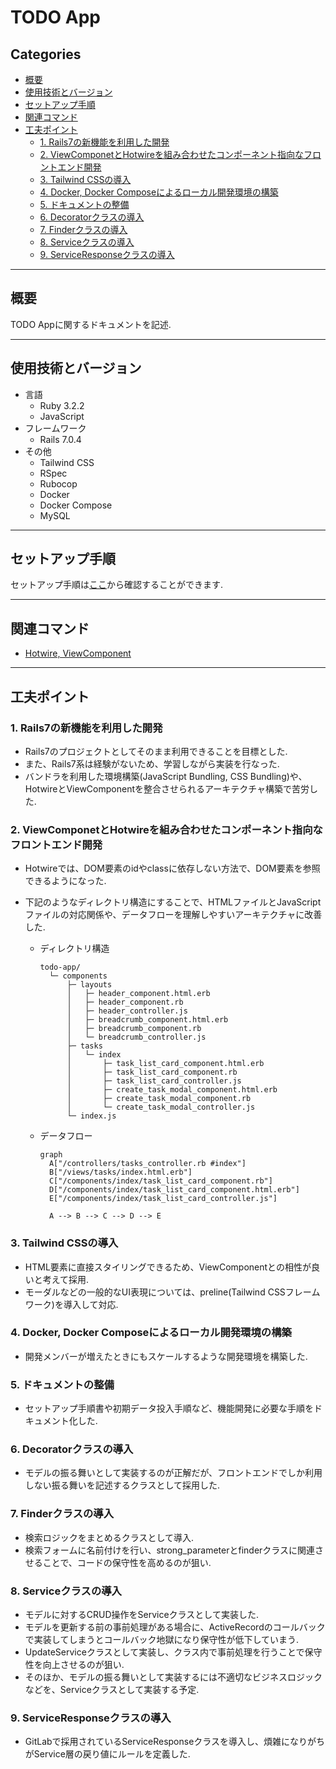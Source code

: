 # TODO App<!-- omit in toc -->

## Categories<!-- omit in toc -->

- [概要](#概要)
- [使用技術とバージョン](#使用技術とバージョン)
- [セットアップ手順](#セットアップ手順)
- [関連コマンド](#関連コマンド)
- [工夫ポイント](#工夫ポイント)
  - [1. Rails7の新機能を利用した開発](#1-rails7の新機能を利用した開発)
  - [2. ViewComponetとHotwireを組み合わせたコンポーネント指向なフロントエンド開発](#2-viewcomponetとhotwireを組み合わせたコンポーネント指向なフロントエンド開発)
  - [3. Tailwind CSSの導入](#3-tailwind-cssの導入)
  - [4. Docker, Docker Composeによるローカル開発環境の構築](#4-docker-docker-composeによるローカル開発環境の構築)
  - [5. ドキュメントの整備](#5-ドキュメントの整備)
  - [6. Decoratorクラスの導入](#6-decoratorクラスの導入)
  - [7. Finderクラスの導入](#7-finderクラスの導入)
  - [8. Serviceクラスの導入](#8-serviceクラスの導入)
  - [9. ServiceResponseクラスの導入](#9-serviceresponseクラスの導入)

---

## 概要

TODO Appに関するドキュメントを記述.

---

## 使用技術とバージョン

- 言語
  - Ruby 3.2.2
  - JavaScript
- フレームワーク
  - Rails 7.0.4
- その他
  - Tailwind CSS
  - RSpec
  - Rubocop
  - Docker
  - Docker Compose
  - MySQL

---

## セットアップ手順

セットアップ手順は[ここ]('../../doc/install/index.md)から確認することができます.

---

## 関連コマンド

- [Hotwire, ViewComponent]('../../doc/hotwire/index.md)

---

## 工夫ポイント

### 1. Rails7の新機能を利用した開発

- Rails7のプロジェクトとしてそのまま利用できることを目標とした.
- また、Rails7系は経験がないため、学習しながら実装を行なった.
- バンドラを利用した環境構築(JavaScript Bundling, CSS Bundling)や、HotwireとViewComponentを整合させられるアーキテクチャ構築で苦労した.

### 2. ViewComponetとHotwireを組み合わせたコンポーネント指向なフロントエンド開発

- Hotwireでは、DOM要素のidやclassに依存しない方法で、DOM要素を参照できるようになった.
- 下記のようなディレクトリ構造にすることで、HTMLファイルとJavaScriptファイルの対応関係や、データフローを理解しやすいアーキテクチャに改善した.

  - ディレクトリ構造

    ```shell
    todo-app/
      └─ components
          ├─ layouts
          │   ├─ header_component.html.erb
          │   ├─ header_component.rb
          │   ├─ header_controller.js
          │   ├─ breadcrumb_component.html.erb
          │   ├─ breadcrumb_component.rb
          │   └─ breadcrumb_controller.js
          ├─ tasks
          │   └─ index
          │       ├─ task_list_card_component.html.erb
          │       ├─ task_list_card_component.rb
          │       ├─ task_list_card_controller.js
          │       ├─ create_task_modal_component.html.erb
          │       ├─ create_task_modal_component.rb
          │       └─ create_task_modal_controller.js
          └─ index.js
    ```

  - データフロー

    ```mermaid
    graph
      A["/controllers/tasks_controller.rb #index"]
      B["/views/tasks/index.html.erb"]
      C["/components/index/task_list_card_component.rb"]
      D["/components/index/task_list_card_component.html.erb"]
      E["/components/index/task_list_card_controller.js"]

      A --> B --> C --> D --> E
    ```

### 3. Tailwind CSSの導入

- HTML要素に直接スタイリングできるため、ViewComponentとの相性が良いと考えて採用.
- モーダルなどの一般的なUI表現については、preline(Tailwind CSSフレームワーク)を導入して対応.

### 4. Docker, Docker Composeによるローカル開発環境の構築

- 開発メンバーが増えたときにもスケールするような開発環境を構築した.

### 5. ドキュメントの整備

- セットアップ手順書や初期データ投入手順など、機能開発に必要な手順をドキュメント化した.

### 6. Decoratorクラスの導入

- モデルの振る舞いとして実装するのが正解だが、フロントエンドでしか利用しない振る舞いを記述するクラスとして採用した.

### 7. Finderクラスの導入

- 検索ロジックをまとめるクラスとして導入.
- 検索フォームに名前付けを行い、strong_parameterとfinderクラスに関連させることで、コードの保守性を高めるのが狙い.

### 8. Serviceクラスの導入

- モデルに対するCRUD操作をServiceクラスとして実装した.
- モデルを更新する前の事前処理がある場合に、ActiveRecordのコールバックで実装してしまうとコールバック地獄になり保守性が低下していまう.
- UpdateServiceクラスとして実装し、クラス内で事前処理を行うことで保守性を向上させるのが狙い.
- そのほか、モデルの振る舞いとして実装するには不適切なビジネスロジックなどを、Serviceクラスとして実装する予定.

### 9. ServiceResponseクラスの導入

- GitLabで採用されているServiceResponseクラスを導入し、煩雑になりがちがService層の戻り値にルールを定義した.
